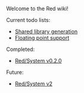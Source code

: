 Welcome to the Red wiki!

Current todo lists:
* [Shared library generation](https://github.com/dockimbel/Red/wiki/Shared-library-generation-todo-list)
* [Floating point support](https://github.com/dockimbel/Red/wiki/Floating-point-support-todo-list)

Completed:
* [Red/System v0.2.0](https://github.com/dockimbel/Red/wiki/Red-System-v0.2.0-todo-list)

Future:
* [Red/System v2](https://github.com/dockimbel/Red/wiki/Red-System-v2-Wish-List)
